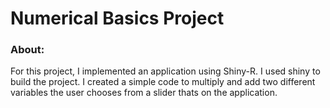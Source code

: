 # Numerical Basics Project
### About: 

For this project, I implemented an application using Shiny-R. I used shiny to build the project. I created a simple code to multiply and add two different variables the user chooses from a slider thats on the application.
